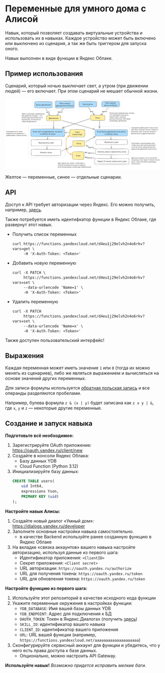 # Переменные для умного дома с Алисой

Навык, который позволяет создавать виртуальные устройства и использовать их в навыках.
Каждое устройство может быть включено или выключено из сценария, а так же быть триггером для запуска оного.

Навык выполнен в виде функции в Яндекс Облаке.

## Пример использования

Сценарий, который ночью выключает свет, а утром (при движении людей) — его включает. При этом сценарий не мешает обычной жизни. 

![пример](example.svg)

Желтое — переменные, синее — отдельные сценарии.

## API

Доступ к API требует авторизации через Яндекс. Его можно получить, например, [здесь](https://oauth.yandex.ru/authorize?response_type=token&client_id=1bcfbbc93225437497bf2023d59fcabb).

Также потребуется иметь идентифкатор функции в Яндекс Облаке, где развернут этот навык.

* Получить список переменных
   ```shell
   curl https://functions.yandexcloud.net/d4eu1j29elvh2n4o6rkv?vars=get \
        -H 'X-Auth-Token: <Token>'
   ```
* Добавить новую переменную
   ```shell
   curl -X PATCH \
        https://functions.yandexcloud.net/d4eu1j29elvh2n4o6rkv?vars=set \
        --data-urlencode 'Name=1' \
        -H 'X-Auth-Token: <Token>'
   ```
* Удалить переменную
   ```shell
   curl -X PATCH
        https://functions.yandexcloud.net/d4eu1j29elvh2n4o6rkv?vars=set \
        --data-urlencode 'Name=x' \
        -H 'X-Auth-Token: <Token>'
   ```

Также доступен пользовательский интерфейс!

## Выражения

Каждая переменная может иметь значение `1` или `0` (тогда их можно менять из сценариев), либо же являться выражением и вычисляться на основе значений других переменных.

Для записи формулы используется [обратная польcкая запись](https://ru.wikipedia.org/wiki/%D0%9E%D0%B1%D1%80%D0%B0%D1%82%D0%BD%D0%B0%D1%8F_%D0%BF%D0%BE%D0%BB%D1%8C%D1%81%D0%BA%D0%B0%D1%8F_%D0%B7%D0%B0%D0%BF%D0%B8%D1%81%D1%8C) и все операнды разделяются пробелами.

Например, булева формула `z & (x | y)` будет записана как `z x y | &`, где `x`, `y` и `z` — некоторые другие переменные.

## Создание и запуск навыка

**Подготовьте всё необходимое:**

1. Зарегистрируйте OAuth приложение: https://oauth.yandex.ru/client/new
2. Создайте в консоли Яндекс Облака:
    - Базу данных YDB
    - Cloud Function (Python 3.12)
3. Инициализируйте базу данных:
    ```sql
    CREATE TABLE users(
        uid Int64,
        expressions Yson,
        PRIMARY KEY (uid)
    );
    ```

**Настройте навык Алисы:**

1. Создайте новый диалог «Умный дом»: https://dialogs.yandex.ru/developer
2. Заполните основные настройки навыка самостоятельно.
    - в качестве Backend используйте ранее созданную функцию в Яндекс Облаке
3. На вкладке «связка аккаунтов» вашего навыка настройте авторизацию, используя данные из первого шага:
    - Идентификатор приложения: `<ClientID>`
    - Секрет приложения: `<Client secret>`
    - URL авторизации: `https://oauth.yandex.ru/authorize`
    - URL для получения токена: `https://oauth.yandex.ru/token`
    - URL для обновления токена: `https://oauth.yandex.ru/token`

**Настройте функцию из первого шага:**

1. Используйте этот репозиторий в качестве исходного кода функции
2. Укажите переменные окружения в настройках функции:
    - `YDB_DATABASE`: Имя вашей базы данных YDB
    - `YDB_ENDPOINT`: Адрес для подключения к БД
    - `OAUTH_TOKEN`: Токен в Яндекс.Диалогах (получить [здесь](https://oauth.yandex.ru/authorize?response_type=token&client_id=c473ca268cd749d3a8371351a8f2bcbd))
    - `SKILL_ID`: идентификатор вашего навыка
    - `CLIENT_ID`: идентификатор вашего приложения
    - `URL`: URL вашей функции (например, `https://functions.yandexcloud.net/aaaaaaaaaaaaaaaaaaaa`)
3. Сконфигурируйте сервисный аккаунт для функции и убедитесь, что у него есть права доступа к базе данных.
    - Опционально, можно настроить API Gateway.

**Используйте навык!** _Возможно придется исправить мелкие баги._
